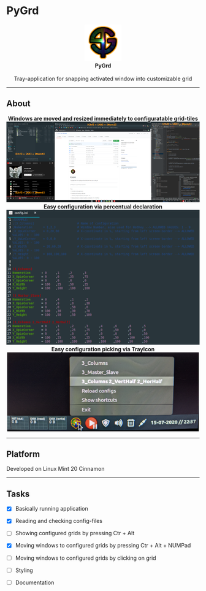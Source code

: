 # PyGrd
<p align="center">
  <img src="icons/PyGrd_96.png"><br>
  <b>PyGrd</b><br>
  <br>
  Tray-application for snapping activated window into customizable grid
</p>
  
***
## About
<p align="center">
  <b>Windows are moved and resized immediately to configuratable grid-tiles</b>
  <img src="documentation/windows.png">
  <b>Easy configuration via percentual declaration</b>
  <img src="documentation/config.png">
  <b>Easy configuration picking via TrayIcon</b>
  <img src="documentation/menu.png">
</p>

***
## Platform
Developed on Linux Mint 20 Cinnamon
***
## Tasks
- [x] Basically running application
- [x] Reading and checking config-files
- [ ] Showing configured grids by pressing Ctr + Alt
- [x] Moving windows to configured grids by pressing Ctr + Alt + NUMPad
- [ ] Moving windows to configured grids by clicking on grid

- [ ] Styling
- [ ] Documentation
